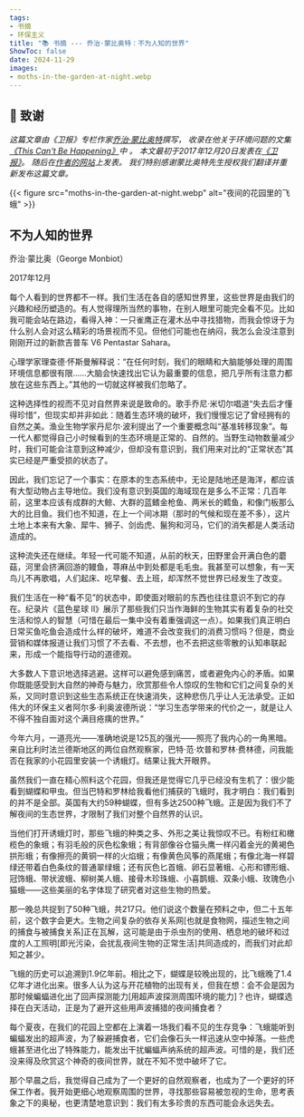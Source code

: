 ```yaml
---
tags:
- 书摘
- 环保主义
title: "📚 书摘 --- 乔治·蒙比奥特：不为人知的世界"
ShowToc: false
date: 2024-11-29
images:
- moths-in-the-garden-at-night.webp
---
```


## 🙏 致谢

*这篇文章由《卫报》专栏作家[乔治·蒙比奥特](https://www.monbiot.com/)撰写，
收录在他关于环境问题的文集[《This Can't Be Happening》](https://www.goodreads.com/book/show/55663836-this-can-t-be-happening)中 。
本文最初于2017年12月20日发表在[《卫报》](https://www.theguardian.com/commentisfree/2017/dec/20/selective-blindness-lethal-natural-world-open-eyes-environment-ecosystem)。
随后在[作者的网站](https://www.monbiot.com/2017/12/28/the-unseen-world/)上发表。
我们特别感谢蒙比奥特先生授权我们翻译并重新发布这篇文章。*

{{< figure src="moths-in-the-garden-at-night.webp" alt="夜间的花园里的飞蛾" >}}

## 不为人知的世界

乔治·蒙比奥（George Monbiot）  

2017年12月

每个人看到的世界都不一样。我们生活在各自的感知世界里，这些世界是由我们的兴趣和经历塑造的。有人觉得理所当然的事物，在别人眼里可能完全看不见。比如我可能会站在路边，看得入神：一只雀鹰正在灌木丛中寻找猎物，而我会惊讶于为什么别人会对这么精彩的场景视而不见。但他们可能也在纳闷，我怎么会没注意到刚刚开过的新款吉普车 V6 Pentastar Sahara。

心理学家理查德·怀斯曼解释说：“在任何时刻，我们的眼睛和大脑能够处理的周围环境信息都很有限……大脑会快速找出它认为最重要的信息，把几乎所有注意力都放在这些东西上。”其他的一切就这样被我们忽略了。

这种选择性的视而不见对自然界来说是致命的。歌手乔尼·米切尔唱道“失去后才懂得珍惜”，但现实却并非如此：随着生态环境的破坏，我们慢慢忘记了曾经拥有的自然之美。渔业生物学家丹尼尔·波利提出了一个重要概念叫“基准转移现象”。每一代人都觉得自己小时候看到的生态环境是正常的、自然的。当野生动物数量减少时，我们可能会注意到这种减少，但却没有意识到，我们用来对比的“正常状态”其实已经是严重受损的状态了。

因此，我们忘记了一个事实：在原本的生态系统中，无论是陆地还是海洋，都应该有大型动物占主导地位。我们没有意识到英国的海域现在是多么不正常：几百年前，这里本应该有成群的大鲸、大群的蓝鳍金枪鱼、两米长的鳕鱼，和像门板那么大的比目鱼。我们也不知道，在上一个间冰期（那时的气候和现在差不多），这片土地上本来有大象、犀牛、狮子、剑齿虎、鬣狗和河马，它们的消失都是人类活动造成的。

这种流失还在继续。年轻一代可能不知道，从前的秋天，田野里会开满白色的蘑菇，河里会挤满回游的鳗鱼，荨麻丛中到处都是毛毛虫。我甚至可以想象，有一天鸟儿不再歌唱，人们起床、吃早餐、去上班，却浑然不觉世界已经发生了改变。

我们生活在一种“看不见”的状态中，即使面对眼前的东西也往往意识不到它的存在。纪录片《蓝色星球 II》展示了那些我们只当作海鲜的生物其实有着复杂的社交生活和惊人的智慧（可惜在最后一集中没有着重强调这一点）。如果我们真正明白日常买鱼吃鱼会造成什么样的破坏，难道不会改变我们的消费习惯吗？但是，商业营销和媒体报道让我们习惯了不去看、不去想，也不去把这些零散的认知串联起来，形成一个能指导行动的道德观。

大多数人下意识地选择逃避。这样可以避免感到痛苦，或者避免内心的矛盾。如果你既能感受到大自然的神奇与魅力，欣赏那些令人惊叹的生物和它们之间复杂的关系，又同时意识到这些生态系统正在快速消失，这种悲伤几乎让人无法承受。正如伟大的环保主义者阿尔多·利奥波德所说：“学习生态学带来的代价之一，就是让人不得不独自面对这个满目疮痍的世界。”

今年六月，一道亮光——准确地说是125瓦的强光——照亮了我内心的一角黑暗。来自比利时法兰德斯地区的两位自然观察家，巴特·范·坎普和罗林·费林德，问我能否在我家的小花园里安装一个诱蛾灯。结果让我大开眼界。

虽然我们一直在精心照料这个花园，但我还是觉得它几乎已经没有生机了：很少能看到蝴蝶和甲虫。但当巴特和罗林给我看他们捕获的飞蛾时，我才明白：我们看到的并不是全部。英国有大约59种蝴蝶，但有多达2500种飞蛾。正是因为我们不了解夜间的生态世界，才限制了我们对整个自然界的认识。

当他们打开诱蛾灯时，那些飞蛾的种类之多、外形之美让我惊叹不已。有粉红和橄榄色的象蛾；有羽毛般的灰色松象蛾；有背部像谷仓猫头鹰一样闪着金光的黄褐色拱形蛾；有像擦亮的黄铜一样的火焰蛾；有像黄色风筝的燕尾蛾；有像北海一样碧绿还带着白色条纹的普通翠绿蛾；还有灰色匕首蛾、卵石显著蛾、心形和镖形蛾、冠饰蛾、带状波蛾、柳树美人蛾、接骨木珍珠蛾、小喜鹊蛾、双条小蛾、玫瑰色小猫蛾——这些美丽的名字体现了研究者对这些生物的热爱。

那一晚总共捉到了50种飞蛾，共217只。他们说这个数量在预料之中，但二十五年前，这个数字会更大。生物之间复杂的依存关系网[也就是食物网，描述生物之间的捕食与被捕食关系]正在瓦解，这可能是由于杀虫剂的使用、栖息地的破坏和过度的人工照明[即光污染，会扰乱夜间生物的正常生活]共同造成的，而我们对此却知之甚少。

飞蛾的历史可以追溯到1.9亿年前。相比之下，蝴蝶是较晚出现的，比飞蛾晚了1.4亿年才进化出来。很多人认为这与开花植物的出现有关，但我在想：会不会是因为那时候蝙蝠进化出了回声探测能力[用超声波探测周围环境的能力]？也许，蝴蝶选择在白天活动，正是为了避开这些用声波捕猎的夜间捕食者？

每个夏夜，在我们的花园上空都在上演着一场我们看不见的生存竞争：飞蛾能听到蝙蝠发出的超声波，为了躲避捕食者，它们会像石头一样迅速从空中掉落。一些虎蛾甚至进化出了特殊能力，能发出干扰蝙蝠声纳系统的超声波。可惜的是，我们还没来得及欣赏这个神奇的夜间世界，就在不知不觉中破坏了它。

那个早晨之后，我觉得自己成为了一个更好的自然观察者，也成为了一个更好的环保工作者。我开始更细心地观察周围的世界，寻找那些容易被忽视的生命，思考表象之下的奥秘，也更清楚地意识到：我们有太多珍贵的东西可能会永远失去。
